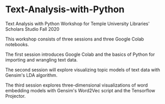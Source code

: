 # Text-Analysis-with-Python
Text Analysis with Python Workshop for Temple University Libraries' Scholars Studio Fall 2020

This workshop consists of three sessions and three Google Colab notebooks. 

The first session introduces Google Colab and the basics of Python for importing and wrangling text data.

The second session will explore visualizing topic models of text data with Gensim's LDA algorithm. 

The third session explores three-dimensional visualizations of word embedding models with Gensim's Word2Vec script and the Tensorflow Projector. 

